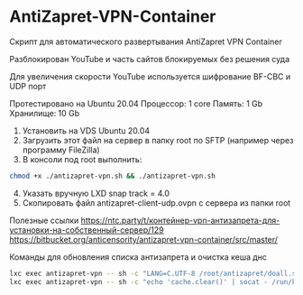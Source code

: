 # AntiZapret-VPN-Container

Скрипт для автоматического развертывания AntiZapret VPN Container

Разблокирован YouTube и часть сайтов блокируемых без решения суда

Для увеличения скорости YouTube используется шифрование BF-CBC и UDP порт

Протестировано на Ubuntu 20.04   Процессор: 1 core   Память: 1 Gb   Хранилище: 10 Gb

1. Установить на VDS Ubuntu 20.04
2. Загрузить этот файл на сервер в папку root по SFTP (например через программу FileZilla)
3. В консоли под root выполнить:
```sh
chmod +x ./antizapret-vpn.sh && ./antizapret-vpn.sh
```
4. Указать вручную LXD snap track = 4.0
5. Скопировать файл antizapret-client-udp.ovpn с сервера из папки root

Полезные ссылки
https://ntc.party/t/контейнер-vpn-антизапрета-для-установки-на-собственный-сервер/129
https://bitbucket.org/anticensority/antizapret-vpn-container/src/master/

Команды для обновления списка антизапрета и очистка кеша днс
```sh
lxc exec antizapret-vpn -- sh -c "LANG=C.UTF-8 /root/antizapret/doall.sh"
lxc exec antizapret-vpn -- sh -c "echo 'cache.clear()' | socat - /run/knot-resolver/control/1"
```
